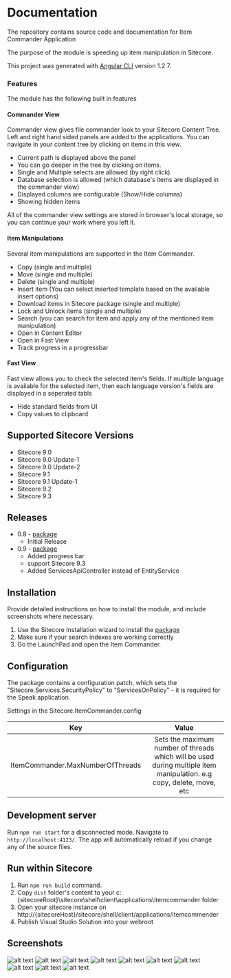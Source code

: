 # Documentation

The repository contains source code and documentation for Item Commander Application

The purpose of the module is speeding up item manipulation in Sitecore.

This project was generated with [Angular CLI](https://github.com/angular/angular-cli) version 1.2.7.


### Features
The module has the following built in features

#### Commander View
Commander view gives file commander look to your Sitecore Content Tree. Left and right hand sided panels are added to the applications. 
You can navigate in your content tree by clicking on items in this view. 
- Current path is displayed above the panel
- You can go deeper in the tree by clicking on items.
- Single and Multiple selects are allowed (by right click)
- Database selection is allowed (which database's items are displayed in the commander view)
- Displayed columns are configurable (Show/Hide columns)
- Showing hidden items

All of the commander view settings are stored in browser's local storage, so you can continue your work where you left it. 

#### Item Manipulations
Several item manipulations are supported in the Item Commander.
- Copy (single and multiple)
- Move (single and multiple)
- Delete (single and multiple)
- Insert item (You can select inserted template based on the available insert options)
- Download items in Sitecore package (single and multiple)
- Lock and Unlock items (single and multiple)
- Search (you can search for item and apply any of the mentioned item manipulation)
- Open in Content Editor
- Open in Fast View
- Track progress in a progressbar


#### Fast View
Fast view allows you to check the selected item's fields. If multiple language is available for the selected item, then each language version's fields are displayed in a seperated tabls
- Hide standard fields from UI
- Copy values to clipboard

## Supported Sitecore Versions

- Sitecore 9.0
- Sitecore 9.0 Update-1
- Sitecore 9.0 Update-2
- Sitecore 9.1 
- Sitecore 9.1 Update-1
- Sitecore 9.2
- Sitecore 9.3 

## Releases
- 0.8  - [package](sc.package/ItemCommander-0.8.zip)
  - Initial Release
- 0.9 - [package](sc.package/ItemCommander-0.9.zip)
  - Added progress bar
  - support Sitecore 9.3
  - Added ServicesApiController instead of EntityService

## Installation

Provide detailed instructions on how to install the module, and include screenshots where necessary.

1. Use the Sitecore Installation wizard to install the [package](sc.package/ItemCommander-0.8.zip)
2. Make sure if your search indexes are working correctly
3. Go the LaunchPad and open the Item Commander.

## Configuration

The package contains a configuration patch, which   sets the "Sitecore.Services.SecurityPolicy" to "ServicesOnPolicy" - it is required for the Speak application.

Settings in the Sitecore.ItemCommander.config


| Key        | Value           |
| ------------- |:-------------:| 
| ItemCommander.MaxNumberOfThreads      | Sets the maximum number of threads which will be used during multiple item manipulation. e.g copy, delete, move, etc | 

## Development server

Run `npm run start` for a disconnected mode. Navigate to `http://localhost:4123/`. The app will automatically reload if you change any of the source files.

## Run within Sitecore

1. Run `npm run build` command. 
2. Copy `dist` folder's content to your c:\{sitecoreRoot}\sitecore\shell\client\applications\itemcommander folder
3. Open your sitecore instance on http://{sitecoreHost}/sitecore/shell/client/applications/itemcommender
4. Publish Visual Studio Solution into your webroot

## Screenshots

![alt text](documentation/1.png "Main")
![alt text](documentation/2.png "Main")
![alt text](documentation/3.png "Main")
![alt text](documentation/4.png "Main")
![alt text](documentation/5.png "Main")
![alt text](documentation/6.png "Main")
![alt text](documentation/7.png "Main")
![alt text](documentation/8.png "Main")
![alt text](documentation/9.png "Main")
![alt text](documentation/10.png "Main")


